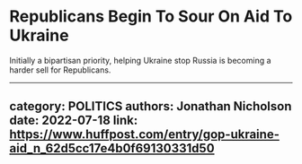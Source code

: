 # Republicans Begin To Sour On Aid To Ukraine

Initially a bipartisan priority, helping Ukraine stop Russia is becoming a harder sell for Republicans.

---
category: POLITICS
authors: Jonathan Nicholson
date: 2022-07-18
link: https://www.huffpost.com/entry/gop-ukraine-aid_n_62d5cc17e4b0f69130331d50
---
